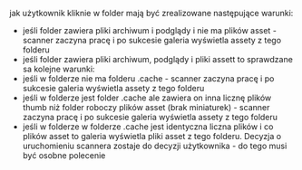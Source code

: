 jak użytkownik kliknie w folder mają być zrealizowane następujące warunki:
- jeśli folder zawiera pliki archiwum i podglądy i nie ma plików asset - scanner zaczyna pracę i po sukcesie galeria wyświetla assety z tego folderu
- jeśli folder zawiera pliki archiwum, podglądy i pliki assett to sprawdzane sa kolejne warunki:
- jeśli w folderze nie ma folderu .cache - scanner zaczyna pracę i po sukcesie galeria wyświetla assety z tego folderu
- jeśli w folderze jest folder .cache ale zawiera on inna licznę plików thumb niż folder roboczy plików asset (brak miniaturek) - scanner zaczyna pracę i po sukcesie galeria wyświetla assety z tego folderu
- jeśli w folderze w folderze .cache jest identyczna liczna plików i co plików asset to galeria wyświetla pliki asset z tego folderu. Decyzja o uruchomieniu scannera zostaje do decyzji użytkownika - do tego musi być osobne polecenie